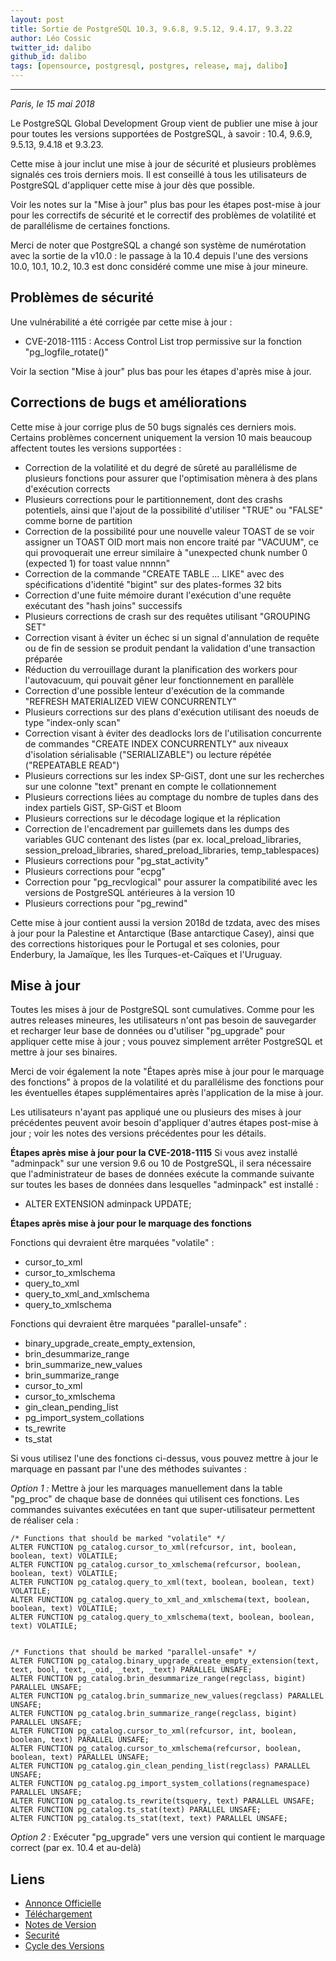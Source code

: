 ```yaml
---
layout: post
title: Sortie de PostgreSQL 10.3, 9.6.8, 9.5.12, 9.4.17, 9.3.22
author: Léo Cossic
twitter_id: dalibo
github_id: dalibo
tags: [opensource, postgresql, postgres, release, maj, dalibo]
---
```


---

*Paris, le 15 mai 2018*



Le PostgreSQL Global Development Group vient de publier une mise à jour pour toutes les versions supportées de PostgreSQL, à savoir : 10.4, 9.6.9, 9.5.13, 9.4.18 et 9.3.23.

<!--MORE-->

Cette mise à jour inclut une mise à jour de sécurité et plusieurs problèmes signalés ces trois derniers mois.
Il est conseillé à tous les utilisateurs de PostgreSQL d'appliquer cette mise à jour dès que possible.

Voir les notes sur la "Mise à jour" plus bas pour les étapes post-mise à jour pour les correctifs de sécurité et le correctif des problèmes de volatilité et de parallélisme de certaines fonctions.

Merci de noter que PostgreSQL a changé son système de numérotation avec la sortie de la v10.0 : le passage à la 10.4 depuis l'une des versions 10.0, 10.1, 10.2, 10.3 est donc considéré comme une mise à jour mineure.
 
## Problèmes de sécurité

Une vulnérabilité a été corrigée par cette mise à jour :

   * CVE-2018-1115 : Access Control List trop permissive sur la fonction "pg_logfile_rotate()"

Voir la section "Mise à jour" plus bas pour les étapes d'après mise à jour.
 
## Corrections de bugs et améliorations

Cette mise à jour corrige plus de 50 bugs signalés ces derniers mois. Certains problèmes concernent uniquement la version 10 mais beaucoup affectent toutes les versions supportées :

   * Correction de la volatilité et du degré de sûreté au parallélisme de plusieurs fonctions pour assurer que l'optimisation mènera à des plans d'exécution corrects
   * Plusieurs corrections pour le partitionnement, dont des crashs potentiels, ainsi que l'ajout de la possibilité d'utiliser "TRUE" ou "FALSE" comme borne de partition
   * Correction de la possibilité pour une nouvelle valeur TOAST de se voir assigner un TOAST OID mort mais non encore traité par "VACUUM", ce qui provoquerait une erreur similaire à "unexpected chunk number 0 (expected 1) for toast value nnnnn"
   * Correction de la commande "CREATE TABLE ... LIKE" avec des spécifications d'identité "bigint" sur des plates-formes 32 bits
   * Correction d'une fuite mémoire durant l'exécution d'une requête exécutant des "hash joins" successifs
   * Plusieurs corrections de crash sur des requêtes utilisant "GROUPING SET"
   * Correction visant à éviter un échec si un signal d'annulation de requête ou de fin de session se produit pendant la validation d'une transaction préparée
   * Réduction du verrouillage durant la planification des workers pour l'autovacuum, qui pouvait gêner leur fonctionnement en parallèle
   * Correction d'une possible lenteur d'exécution de la commande "REFRESH MATERIALIZED VIEW CONCURRENTLY"
   * Plusieurs corrections sur des plans d'exécution utilisant des noeuds de type "index-only scan"
   * Correction visant à éviter des deadlocks lors de l'utilisation concurrente de commandes "CREATE INDEX CONCURRENTLY" aux niveaux d'isolation sérialisable ("SERIALIZABLE") ou lecture répétée ("REPEATABLE READ")
   * Plusieurs corrections sur les index SP-GiST, dont une sur les recherches sur une colonne "text" prenant en compte le collationnement
   * Plusieurs corrections liées au comptage du nombre de tuples dans des index partiels GiST, SP-GiST et Bloom
   * Plusieurs corrections sur le décodage logique et la réplication
   * Correction de l'encadrement par guillemets dans les dumps des variables GUC contenant des listes (par ex. local_preload_libraries, session_preload_libraries, shared_preload_libraries, temp_tablespaces)
   * Plusieurs corrections pour "pg_stat_activity"
   * Plusieurs corrections pour "ecpg"
   * Correction pour "pg_recvlogical" pour assurer la compatibilité avec les versions de PostgreSQL antérieures à la version 10
   * Plusieurs corrections pour "pg_rewind"

Cette mise à jour contient aussi la version 2018d de tzdata, avec des mises à jour pour la Palestine et Antarctique (Base antarctique Casey), ainsi que des corrections historiques pour le Portugal et ses colonies, pour Enderbury, la Jamaïque, les Îles Turques-et-Caïques et l'Uruguay.
 
## Mise à jour
Toutes les mises à jour de PostgreSQL sont cumulatives. Comme pour les autres releases mineures, les utilisateurs n'ont pas besoin de sauvegarder et recharger leur base de données ou d'utiliser "pg_upgrade" pour appliquer cette mise à jour ; vous pouvez simplement arrêter PostgreSQL et mettre à jour ses binaires.
 
Merci de voir également la note "Étapes après mise à jour pour le marquage des fonctions" à propos de la volatilité et du parallélisme des fonctions pour les éventuelles étapes supplémentaires après l'application de la mise à jour.
 
Les utilisateurs n'ayant pas appliqué une ou plusieurs des mises à jour précédentes peuvent avoir besoin d'appliquer d'autres étapes post-mise à jour ; voir les notes des versions précédentes pour les détails.
 
**Étapes après mise à jour pour la CVE-2018-1115**
Si vous avez installé "adminpack" sur une version 9.6 ou 10 de PostgreSQL, il sera nécessaire que l'administrateur de bases de données exécute la commande suivante sur toutes les bases de données dans lesquelles "adminpack" est installé :
 
   * ALTER EXTENSION adminpack UPDATE;

 
**Étapes après mise à jour pour le marquage des fonctions**

Fonctions qui devraient être marquées "volatile" :
 
   * cursor_to_xml
   * cursor_to_xmlschema
   * query_to_xml
   * query_to_xml_and_xmlschema
   * query_to_xmlschema
 
Fonctions qui devraient être marquées "parallel-unsafe" :
 
   * binary_upgrade_create_empty_extension,
   * brin_desummarize_range
   * brin_summarize_new_values
   * brin_summarize_range
   * cursor_to_xml
   * cursor_to_xmlschema
   * gin_clean_pending_list
   * pg_import_system_collations
   * ts_rewrite
   * ts_stat
 
Si vous utilisez l'une des fonctions ci-dessus, vous pouvez mettre à jour le marquage en passant par l'une des méthodes suivantes :
 
_Option 1 :_ Mettre à jour les marquages manuellement dans la table "pg_proc" de chaque base de données qui utilisent ces fonctions. Les commandes suivantes exécutées en tant que super-utilisateur permettent de réaliser cela :
   
    /* Functions that should be marked "volatile" */
    ALTER FUNCTION pg_catalog.cursor_to_xml(refcursor, int, boolean, boolean, text) VOLATILE;
    ALTER FUNCTION pg_catalog.cursor_to_xmlschema(refcursor, boolean, boolean, text) VOLATILE;
    ALTER FUNCTION pg_catalog.query_to_xml(text, boolean, boolean, text) VOLATILE;
    ALTER FUNCTION pg_catalog.query_to_xml_and_xmlschema(text, boolean, boolean, text) VOLATILE;
    ALTER FUNCTION pg_catalog.query_to_xmlschema(text, boolean, boolean, text) VOLATILE;


    /* Functions that should be marked "parallel-unsafe" */
    ALTER FUNCTION pg_catalog.binary_upgrade_create_empty_extension(text, text, bool, text, _oid, _text, _text) PARALLEL UNSAFE;
    ALTER FUNCTION pg_catalog.brin_desummarize_range(regclass, bigint) PARALLEL UNSAFE;
    ALTER FUNCTION pg_catalog.brin_summarize_new_values(regclass) PARALLEL UNSAFE;
    ALTER FUNCTION pg_catalog.brin_summarize_range(regclass, bigint) PARALLEL UNSAFE;
    ALTER FUNCTION pg_catalog.cursor_to_xml(refcursor, int, boolean, boolean, text) PARALLEL UNSAFE;
    ALTER FUNCTION pg_catalog.cursor_to_xmlschema(refcursor, boolean, boolean, text) PARALLEL UNSAFE;
    ALTER FUNCTION pg_catalog.gin_clean_pending_list(regclass) PARALLEL UNSAFE;
    ALTER FUNCTION pg_catalog.pg_import_system_collations(regnamespace) PARALLEL UNSAFE;
    ALTER FUNCTION pg_catalog.ts_rewrite(tsquery, text) PARALLEL UNSAFE;
    ALTER FUNCTION pg_catalog.ts_stat(text) PARALLEL UNSAFE;
    ALTER FUNCTION pg_catalog.ts_stat(text, text) PARALLEL UNSAFE;


_Option 2 :_ Exécuter "pg_upgrade" vers une version qui contient le marquage correct (par ex. 10.4 et au-delà)

## Liens

   * [Annonce Officielle](https://www.postgresql.org/about/news/1851/)
   * [Téléchargement](https://www.postgresql.org/download/)
   * [Notes de Version](https://www.postgresql.org/docs/current/static/release.html)
   * [Securité](https://www.postgresql.org/support/security/)
   * [Cycle des Versions](https://www.postgresql.org/support/versioning/)
  
  
